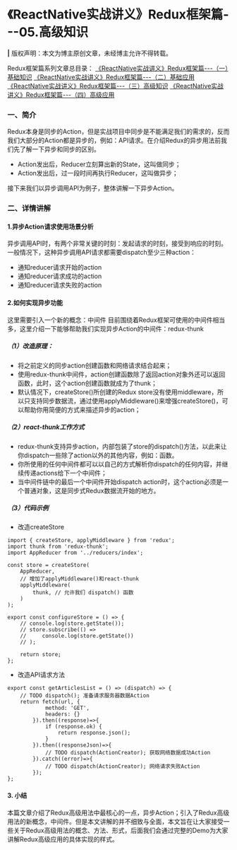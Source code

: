 # 《ReactNative实战讲义》Redux框架篇---05.高级知识
**|** 版权声明：本文为博主原创文章，未经博主允许不得转载。

Redux框架篇系列文章总目录：
[《ReactNative实战讲义》Redux框架篇---（一）基础知识](http://blog.csdn.net/fsf_snail/article/details/79082351)
[《ReactNative实战讲义》Redux框架篇---（二）基础应用](http://blog.csdn.net/fsf_snail/article/details/79156288)
[《ReactNative实战讲义》Redux框架篇---（三）高级知识](http://blog.csdn.net/fsf_snail/article/details/79156393)
[《ReactNative实战讲义》Redux框架篇---（四）高级应用](http://blog.csdn.net/fsf_snail/article/details/79162619)

### 一、简介
Redux本身是同步的Action，但是实战项目中同步是不能满足我们的需求的，反而我们大部分的Action都是异步的，例如：API请求。在介绍Redux的异步用法前我们先了解一下异步和同步的区别。

* Action发出后，Reducer立刻算出新的State，这叫做同步；
* Action发出后，过一段时间再执行Reducer，这叫做异步；

接下来我们以异步调用API为例子，整体讲解一下异步Action。

### 二、详情讲解
#### 1.异步Action请求使用场景分析

异步调用API时，有两个非常关键的时刻：发起请求的时刻，接受到响应的时刻。
一般情况下，这种异步调用API请求都需要dispatch至少三种action：

 * 通知reducer请求开始的action
 * 通知reducer请求成功的action
 * 通知reducer请求失败的action
 
#### 2.如何实现异步功能
这里需要引入一个新的概念：中间件
目前围绕着Redux框架可使用的中间件相当多，这里介绍一下能够帮助我们实现异步Action的中间件：redux-thunk

##### （1）改造原理：

* 将之前定义的同步action创建函数和网络请求结合起来；
* 使用redux-thunk中间件，action创建函数除了返回action对象外还可以返回函数，此时，这个action创建函数就成为了thunk；
* 默认情况下，createStore()所创建的Redux store没有使用middleware，所以只支持同步数据流，通过使用applyMiddleware()来增强createStore()，可以帮助你用简便的方式来描述异步的action；

##### （2）react-thunk工作方式
* redux-thunk支持异步action，内部包装了store的dispatch()方法，以此来让你dispatch一些除了action以外的其他内容，例如：函数。
* 你所使用的任何中间件都可以以自己的方式解析你dispatch的任何内容，并继续传递actions给下一个中间件；
* 当中间件链中的最后一个中间件开始dispatch action时，这个action必须是一个普通对象，这是同步式Redux数据流开始的地方。

##### （3）代码示例
* 改造createStore

```
import { createStore, applyMiddleware } from 'redux';
import thunk from 'redux-thunk';
import AppReducer from '../reducers/index';

const store = createStore(
    AppReducer,
    // 增加了applyMiddleware()和react-thunk
    applyMiddleware(
        thunk, // 允许我们 dispatch() 函数
    )
);

export const configureStore = () => {
    // console.log(store.getState());
    // store.subscribe(() =>
    //     console.log(store.getState())
    // );

    return store;
};
```

* 改造API请求方法

```
export const getArticlesList = () => (dispatch) => {
    // TODO dispatch(); 准备请求服务器数据Action
    return fetch(url, {
            method: 'GET',
            headers: {}
        }).then((response)=>{
            if (response.ok) {
                return response.json();
            } 
        }).then((responseJson)=>{
            // TODO dispatch(ActionCreator); 获取网络数据成功Action
        }).catch((error)=>{
            // TODO dispatch(ActionCreator); 网络请求失败Action
        });
};
```

#### 3. 小结
本篇文章介绍了Redux高级用法中最核心的一点，异步Action；引入了Redux高级用法的新概念，中间件。但是本文讲解的并不细致与全面，本文旨在让大家接受一些关于Redux高级用法的概念、方法、形式，后面我们会通过完整的Demo为大家讲解Redux高级应用的具体实现的样式。



  


